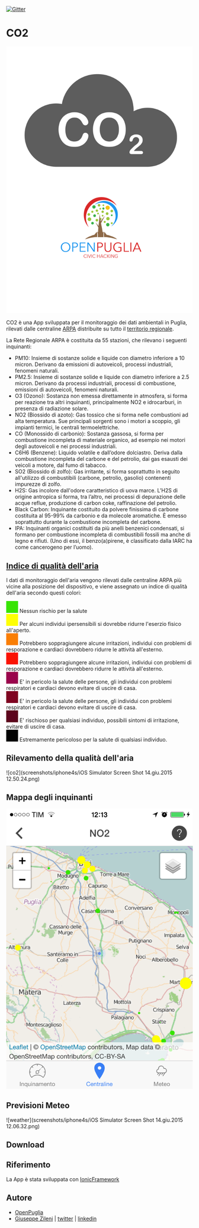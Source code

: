 [![Gitter](https://badges.gitter.im/Join%20Chat.svg)](https://gitter.im/opendatabari/co2?utm_source=badge&utm_medium=badge&utm_campaign=pr-badge)

# CO2

![co2](screenshots/iphone4s/ss_front.png)

CO2 è una App sviluppata per il monitoraggio dei dati ambientali in Puglia, rilevati dalle centraline [ARPA](http://www.arpa.puglia.it/web/guest/qariainq) distribuite su tutto il [territorio regionale](https://www.arpa.puglia.it/c/document_library/get_file?uuid=68743289-14f7-4f12-aaa3-e3e4087f6675&groupId=13883).

La Rete Regionale ARPA è costituita da 55 stazioni, che rilevano i seguenti inquinanti:

* PM10: Insieme di sostanze solide e liquide con diametro inferiore a 10 micron. Derivano da emissioni di autoveicoli, processi industriali, fenomeni naturali. 
* PM2.5: Insieme di sostanze solide e liquide con diametro inferiore a 2.5 micron. Derivano da processi industriali, processi di combustione, emissioni di autoveicoli, fenomeni naturali. 
* O3 (Ozono): Sostanza non emessa direttamente in atmosfera, si forma per reazione tra altri inquinanti, principalmente NO2 e idrocarburi, in presenza di radiazione solare.
* NO2 (Biossido di azoto): Gas tossico che si forma nelle combustioni ad alta temperatura. Sue principali sorgenti sono i motori a scoppio, gli impianti termici, le centrali termoelettriche.
* CO (Monossido di carbonio): Sostanza gassosa, si forma per combustione incompleta di materiale organico, ad esempio nei motori degli autoveicoli e nei processi industriali.
* C6H6 (Benzene): Liquido volatile e dall’odore dolciastro. Deriva dalla combustione incompleta del carbone e del petrolio, dai gas esausti dei veicoli a motore, dal fumo di tabacco.
* SO2 (Biossido di zolfo): Gas irritante, si forma soprattutto in seguito all'utilizzo di combustibili (carbone, petrolio, gasolio) contenenti impurezze di zolfo.
* H2S: Gas incolore dall'odore caratteristico di uova marce. L’H2S di origine antropica si forma, tra l’altro, nei processi di depurazione delle acque reflue, produzione di carbon coke, raffinazione del petrolio.
* Black Carbon: Inquinante costituito da polvere finissima di carbone costituita al 95-99% da carbonio e da molecole aromatiche. È emesso soprattutto durante la combustione incompleta del carbone.
* IPA: Inquinanti organici costituiti da più anelli benzenici condensati, si formano per combustione incompleta di combustibili fossili ma anche di legno e rifiuti. (Uno di essi, il benzo(a)pirene, è classificato dalla IARC ha come cancerogeno per l’uomo).

## [Indice di qualità dell'aria](http://en.wikipedia.org/wiki/Air_quality_index)
I dati di monitoraggio dell'aria vengono rilevati dalle centraline ARPA più vicine alla posizione del dispositivo, e viene assegnato un indice di qualità dell'aria secondo questi colori:<br />

![airq1](screenshots/airq/level-1.jpg) Nessun rischio per la salute<br />
![airq2](screenshots/airq/level-2.jpg) Per alcuni individui ipersensibili si dovrebbe ridurre l'eserzio fisico all'aperto.<br />
![airq3](screenshots/airq/level-3.jpg) Potrebbero soppragiungere alcune irritazioni, individui con problemi di resporazione e cardiaci dovrebbero ridurre le attività all'esterno.<br />
![airq4](screenshots/airq/level-4.jpg) Potrebbero soppragiungere alcune irritazioni, individui con problemi di resporazione e cardiaci dovrebbero ridurre le attività all'esterno.<br />
![airq5](screenshots/airq/level-5.jpg) E' in pericolo la salute delle persone, gli individui con problemi respiratori e cardiaci devono evitare di uscire di casa.<br />
![airq6](screenshots/airq/level-6.jpg) E' in pericolo la salute delle persone, gli individui con problemi respiratori e cardiaci devono evitare di uscire di casa.<br />
![airq7](screenshots/airq/level-7.jpg) E' rischioso per qualsiasi individuo, possibili sintomi di irritazione, evitare di uscire di casa.<br />
![airq8](screenshots/airq/level-8.jpg) Estremamente pericoloso per la salute di qualsiasi individuo.<br />

## Rilevamento della qualità dell'aria
![co2](screenshots/iphone4s/iOS Simulator Screen Shot 14.giu.2015 12.50.24.png)

## Mappa degli inquinanti
![map](screenshots/iphone4s/ss_map.png)

## Previsioni Meteo
![weather](screenshots/iphone4s/iOS Simulator Screen Shot 14.giu.2015 12.06.32.png)

## Download

## Riferimento

La App è stata sviluppata con [IonicFramework](http://www.ionicframework.com)

## Autore
* [OpenPuglia](http://www.openpuglia.org)
* [Giuseppe Zileni](http://giuseppezileni.github.io) | [twitter](http://www.twitter.com/gzileni) | [linkedin](https://it.linkedin.com/in/giuseppezileni)